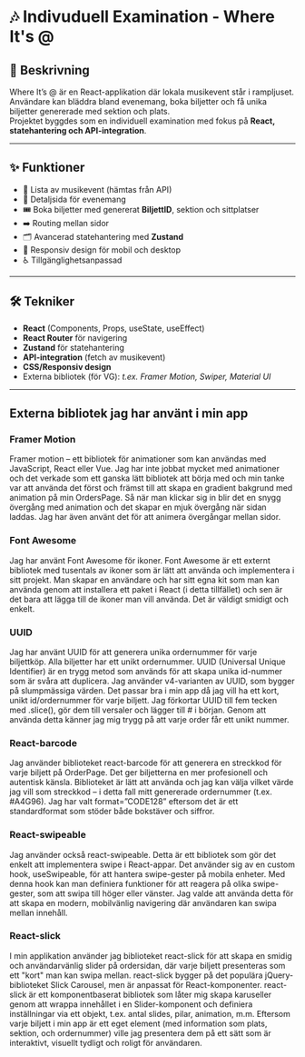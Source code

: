 # 🎶 Indivuduell Examination - Where It's @

## 📖 Beskrivning  
Where It’s @ är en React-applikation där lokala musikevent står i rampljuset.  
Användare kan bläddra bland evenemang, boka biljetter och få unika biljetter genererade med sektion och plats.  
Projektet byggdes som en individuell examination med fokus på **React, statehantering och API-integration**.  

---

## ✨ Funktioner  
- 🎤 Lista av musikevent (hämtas från API)  
- 📄 Detaljsida för evenemang  
- 🎟️ Boka biljetter med genererat **BiljettID**, sektion och sittplatser  
- ➡️ Routing mellan sidor  
- 🗂️ Avancerad statehantering med **Zustand**  
- 📱 Responsiv design för mobil och desktop  
- ♿ Tillgänglighetsanpassad  

---

## 🛠️ Tekniker  
- **React** (Components, Props, useState, useEffect)  
- **React Router** för navigering  
- **Zustand** för statehantering  
- **API-integration** (fetch av musikevent)  
- **CSS/Responsiv design**  
- Externa bibliotek (för VG): _t.ex. Framer Motion, Swiper, Material UI_  

---


## Externa bibliotek jag har använt i min app

### Framer Motion
Framer motion – ett bibliotek för animationer som kan användas med JavaScript, React eller Vue. Jag har inte jobbat mycket med animationer och det verkade som ett ganska lätt bibliotek att börja med och min tanke var att använda det först och främst till att skapa en gradient bakgrund med animation på min OrdersPage. Så när man klickar sig in blir det en snygg övergång med animation och det skapar en mjuk övergång när sidan laddas. Jag har även använt det för att animera övergångar mellan sidor.


### Font Awesome  
Jag har använt Font Awesome för ikoner. Font Awesome är ett externt bibliotek med tusentals av ikoner som är lätt att använda och implementera i sitt projekt. Man skapar en användare och har sitt egna kit som man kan använda genom att installera ett paket i React (i detta tillfället) och sen är det bara att lägga till de ikoner man vill använda. Det är väldigt smidigt och enkelt. 

### UUID
Jag har använt UUID för att generera unika ordernummer för varje biljettköp. Alla biljetter har ett unikt ordernummer. UUID (Universal Unique Identifier) är en trygg metod som används för att skapa unika id-nummer som är svåra att duplicera. Jag använder v4-varianten av UUID, som bygger på slumpmässiga värden. Det passar bra i min app då jag vill ha ett kort, unikt id/ordernummer för varje biljett. Jag förkortar UUID till fem tecken med .slice(), gör dem till versaler och lägger till # i början. Genom att använda detta känner jag mig trygg på att varje order får ett unikt nummer. 

### React-barcode
Jag använder biblioteket react-barcode för att generera en streckkod för varje biljett på OrderPage. Det ger biljetterna en mer profesionell och autentisk känsla. Biblioteket är lätt att använda och jag kan välja vilket värde jag vill som streckkod – i detta fall mitt genererade ordernummer (t.ex. #A4G96). Jag har valt format=”CODE128” eftersom det är ett standardformat som stöder både bokstäver och siffror.  

### React-swipeable
Jag använder också react-swipeable. Detta är ett bibliotek som gör det enkelt att implementera swipe i React-appar. Det använder sig av en custom hook, useSwipeable, för att hantera swipe-gester på mobila enheter. Med denna hook kan man definiera funktioner för att reagera på olika swipe-gester, som att swipa till höger eller vänster. Jag valde att använda detta för att skapa en modern, mobilvänlig navigering där användaren kan swipa mellan innehåll.

### React-slick
I min applikation använder jag biblioteket react-slick för att skapa en smidig och användarvänlig slider på ordersidan, där varje biljett presenteras som ett "kort" man kan swipa mellan. react-slick bygger på det populära jQuery-biblioteket Slick Carousel, men är anpassat för React-komponenter. react-slick är ett komponentbaserat bibliotek som låter mig skapa karuseller genom att wrappa innehållet i en Slider-komponent och definiera inställningar via ett objekt, t.ex. antal slides, pilar, animation, m.m. Eftersom varje biljett i min app är ett eget element (med information som plats, sektion, och ordernummer) ville jag presentera dem på ett sätt som är interaktivt, visuellt tydligt och roligt för användaren. 








